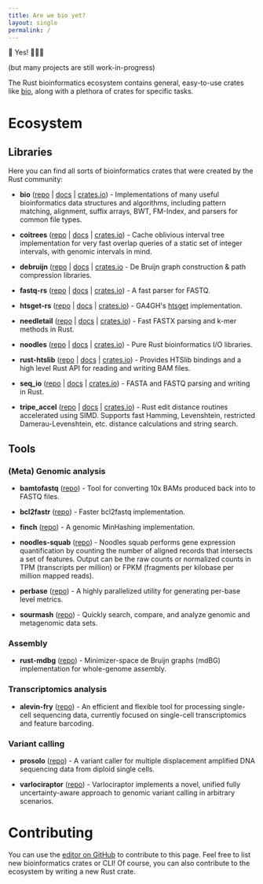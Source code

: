 ```yaml
---
title: Are we bio yet?
layout: single
permalink: /
---
```


🎉 Yes! 🎉🎉🎉

(but many projects are still work-in-progress)

The Rust bioinformatics ecosystem contains general, easy-to-use crates like [bio](https://crates.io/crates/bio), along with a plethora of crates for specific tasks.

# Ecosystem

## Libraries

Here you can find all sorts of bioinformatics crates that were created by the Rust community:

* **bio** ([repo](https://github.com/rust-bio/rust-bio) | [docs](https://docs.rs/bio) | [crates.io](https://crates.io/crates/bio)) - Implementations of many useful bioinformatics data structures and algorithms, including pattern matching, alignment, suffix arrays, BWT, FM-Index, and parsers for common file types.

* **coitrees** ([repo](https://github.com/dcjones/coitrees) | [docs](https://docs.rs/coitrees/) | [crates.io](https://crates.io/crates/coitrees)) - Cache oblivious interval tree implementation for very fast overlap queries of a static set of integer intervals, with genomic intervals in mind.

* **debruijn** ([repo](https://github.com/10XGenomics/rust-debruijn) | [docs](https://docs.rs/debruijn) | [crates.io](https://crates.io/crates/debruijn) - De Bruijn graph construction & path compression libraries.

* **fastq-rs** ([repo](https://github.com/aseyboldt/fastq-rs) | [docs]() | [crates.io]()) - A fast parser for FASTQ.

* **htsget-rs** ([repo](https://github.com/umccr/htsget-rs) | [docs]() | [crates.io]()) - GA4GH's [htsget](https://samtools.github.io/hts-specs/htsget.html) implementation.

* **needletail** ([repo](https://github.com/onecodex/needletail) | [docs](https://docs.rs/needletail) | [crates.io](https://crates.io/crates/needletail)) - Fast FASTX parsing and k-mer methods in Rust.

* **noodles** ([repo](https://github.com/zaeleus/noodles) | [docs](https://docs.rs/noodles) | [crates.io](https://crates.io/crates/noodles)) - Pure Rust bioinformatics I/O libraries.

* **rust-htslib** ([repo](https://github.com/rust-bio/rust-htslib) | [docs](https://docs.rs/rust-htslib) | [crates.io](https://crates.io/crates/rust-htslib)) - Provides HTSlib bindings and a high level Rust API for reading and writing BAM files.

* **seq_io** ([repo](https://github.com/markschl/seq_io)  | [docs]() | [crates.io]()) - FASTA and FASTQ parsing and writing in Rust.

* **tripe_accel** ([repo]() | [docs]() | [crates.io](https://crates.io/crates/triple_accel)) - Rust edit distance routines accelerated using SIMD. Supports fast Hamming, Levenshtein, restricted Damerau-Levenshtein, etc. distance calculations and string search.


## Tools

### (Meta) Genomic analysis

* **bamtofastq** ([repo](https://github.com/10XGenomics/bamtofastq)) - Tool for converting 10x BAMs produced back into to FASTQ files.

* **bcl2fastr** ([repo](https://github.com/czbiohub/bcl2fastr)) - Faster bcl2fastq implementation.

* **finch** ([repo](https://github.com/onecodex/finch-rs)) - A genomic MinHashing implementation.

* **noodles-squab** ([repo](https://github.com/zaeleus/noodles-squab)) - Noodles squab performs gene expression quantification by counting the number of aligned records that intersects a set of features. Output can be the raw counts or normalized counts in TPM (transcripts per million) or FPKM (fragments per kilobase per million mapped reads).

* **perbase** ([repo](https://crates.io/crates/perbase)) - A highly parallelized utility for generating per-base level metrics.

* **sourmash** ([repo](https://github.com/dib-lab/sourmash)) - Quickly search, compare, and analyze genomic and metagenomic data sets.

### Assembly

* **rust-mdbg** ([repo](https://github.com/ekimb/rust-mdbg)) - Minimizer-space de Bruijn graphs (mdBG) implementation for whole-genome assembly.

### Transcriptomics analysis

* **alevin-fry** ([repo](https://github.com/COMBINE-lab/alevin-fry)) - An efficient and flexible tool for processing single-cell sequencing data, currently focused on single-cell transcriptomics and feature barcoding.



### Variant calling

* **prosolo** ([repo](https://github.com/ProSolo/prosolo)) - A variant caller for multiple displacement amplified DNA sequencing data from diploid single cells.

* **varlociraptor** ([repo](https://crates.io/crates/varlociraptor)) - Varlociraptor implements a novel, unified fully uncertainty-aware approach to genomic variant calling in arbitrary scenarios.



# Contributing

You can use the [editor on GitHub](https://github.com/rust4bio/arewebioyet/edit/main/_pages/home.md) to contribute to this page. Feel free to list new bioinformatics crates or CLI! Of course, you can also contribute to the ecosystem by writing a new Rust crate.
